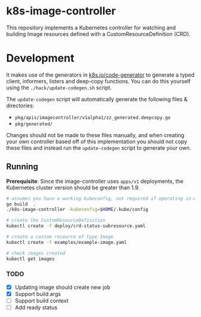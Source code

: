 # k8s-image-controller

This repository implements a Kubernetes controller for watching and building
Image resources defined with a CustomResourceDefinition (CRD).

# Development
It makes use of the generators in [k8s.io/code-generator](https://github.com/kubernetes/code-generator)
to generate a typed client, informers, listers and deep-copy functions. You can
do this yourself using the `./hack/update-codegen.sh` script.

The `update-codegen` script will automatically generate the following files &
directories:

* `pkg/apis/imagecontroller/v1alpha1/zz_generated.deepcopy.go`
* `pkg/generated/`

Changes should not be made to these files manually, and when creating your own
controller based off of this implementation you should not copy these files and
instead run the `update-codegen` script to generate your own.

## Running

**Prerequisite**: Since the image-controller uses `apps/v1` deployments, the Kubernetes cluster version should be greater than 1.9.

```sh
# assumes you have a working kubeconfig, not required if operating in-cluster
go build  .
./k8s-image-controller -kubeconfig=$HOME/.kube/config

# create the CustomResourceDefinition
kubectl create -f deploy/crd-status-subresource.yaml

# create a custom resource of type Image
kubectl create -f examples/example-image.yaml

# check images created
kubectl get images
```

### TODO
- [x] Updating image should create new job
- [x] Support build args
- [ ] Support build context
- [ ] Add ready status
